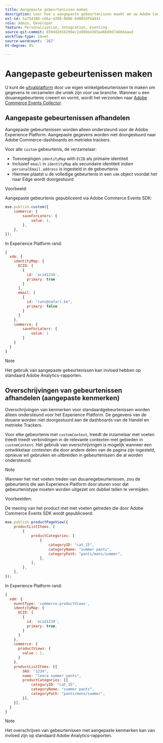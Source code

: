 ```yaml
---
title: Aangepaste gebeurtenissen maken
description: Leer hoe u aangepaste gebeurtenissen maakt om uw Adobe Commerce-gegevens te koppelen aan andere DX-producten voor Adobe.
exl-id: 5a754106-c66a-4280-9896-6d065df8a841
role: Admin, Developer
feature: Personalization, Integration, Eventing
source-git-commit: 659dd2d1b298ec2a98bb4365a46b09d7468daaad
workflow-type: tm+mt
source-wordcount: '267'
ht-degree: 0%

---
```


# Aangepaste gebeurtenissen maken

U kunt de [uitvalplatform](events.md) door uw eigen winkelgebeurtenissen te maken om gegevens te verzamelen die uniek zijn voor uw branche. Wanneer u een douanegebeurtenis creeert en vormt, wordt het verzonden naar [Adobe Commerce Events Collector](https://github.com/adobe/commerce-events/tree/main/packages/commerce-events-collectors).

## Aangepaste gebeurtenissen afhandelen

Aangepaste gebeurtenissen worden alleen ondersteund voor de Adobe Experience Platform. Aangepaste gegevens worden niet doorgestuurd naar Adobe Commerce-dashboards en metrieke trackers.

Voor alle `custom` gebeurtenis, de verzamelaar:

- Toevoegingen `identityMap` with `ECID` als primaire identiteit
- Inclusief `email` in `identityMap` als secundaire identiteit _indien_ `personalEmail.address` is ingesteld in de gebeurtenis
- Hiermee plaatst u de volledige gebeurtenis in een `xdm` object voordat het naar Edge wordt doorgestuurd

Voorbeeld:

Aangepaste gebeurtenis gepubliceerd via Adobe Commerce Events SDK:

```javascript
mse.publish.custom({
    commerce: {
        saveForLaters: {
            value: 1,
        },
    },
});
```

In Experience Platform rand:

```javascript
{
  xdm: {
    identityMap: {
      ECID: [
        {
          id: 'ecid1234',
          primary: true
        }
      ],
      email: [
        {
          id: "runs@safari.ke",
          primary: false
        }
      ]
    },
    commerce: {
        saveForLaters: {
            value: 1
        }
    }
  }
}
```

>[!NOTE]
>
> Het gebruik van aangepaste gebeurtenissen kan invloed hebben op standaard Adobe Analytics-rapporten.

## Overschrijvingen van gebeurtenissen afhandelen (aangepaste kenmerken)

Overschrijvingen van kenmerken voor standaardgebeurtenissen worden alleen ondersteund voor het Experience Platform. De gegevens van de douane worden niet doorgestuurd aan de dashboards van de Handel en metrieke Trackers.

Voor elke gebeurtenis met `customContext`, treedt de inzamelaar met voeten treedt treedt verbindingen in de relevante contexten met gebieden in `customContext`. Het gebruik van overschrijvingen is mogelijk wanneer een ontwikkelaar contexten die door andere delen van de pagina zijn ingesteld, opnieuw wil gebruiken en uitbreiden in gebeurtenissen die al worden ondersteund.

>[!NOTE]
>
>Wanneer het met voeten treden van douanegebeurtenissen, zou de gebeurtenis die aan Experience Platform door:sturen voor dat gebeurtenistype moeten worden uitgezet om dubbel tellen te vermijden.

Voorbeelden:

De mening van het product met met voeten getreden die door Adobe Commerce Events SDK wordt gepubliceerd:

```javascript
mse.publish.productPageView({
    productListItems: [
        {
            productCategories: [
                {
                    categoryID: "cat_15",
                    categoryName: "summer pants",
                    categoryPath: "pants/mens/summer",
                },
            ],
        },
    ],
});
```

In Experience Platform rand:

```javascript
{
  xdm: {
    eventType: 'commerce.productViews',
    identityMap: {
      ECID: [
        {
          id: 'ecid1234',
          primary: true,
        }
      ]
    },
    commerce: {
      productViews: {
        value : 1,
      }
    },
    productListItems: [{
        SKU: "1234",
        name: "leora summer pants",
        productCategories: [{
            categoryID: "cat_15",
            categoryName: "summer pants",
            categoryPath: "pants/mens/summer",
        }],
    }],
  }
}
```

>[!NOTE]
>
> Het overschrijven van gebeurtenissen met aangepaste kenmerken kan van invloed zijn op standaard Adobe Analytics-rapporten.
